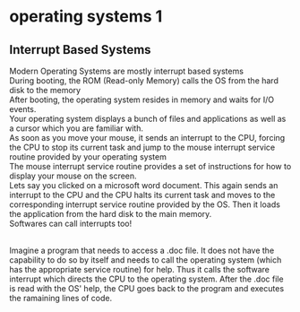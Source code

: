 # operating systems 1
## Interrupt Based Systems
Modern Operating Systems are mostly interrupt based systems <br>
During booting, the ROM (Read-only Memory) calls the OS from the hard disk to the memory <br>
After booting, the operating system resides in memory and waits for I/O events. <br>
Your operating system displays a bunch of files and applications as well as a cursor which you are familiar with. <br>
As soon as you move your mouse, it sends an interrupt to the CPU, forcing the CPU to stop its current task and jump to the mouse interrupt service routine provided by your operating system <br>
The mouse interrupt service routine provides a set of instructions for how to display your mouse on the screen. <br>
Lets say you clicked on a microsoft word document. This again sends an interrupt to the CPU and the CPU halts its current task and moves to the corresponding interrupt service routine provided by the OS. Then it loads the application from the hard disk to the main memory. <br>
Softwares can call interrupts too!
<br><br>

Imagine a program that needs to access a .doc file. It does not have the capability to do so by itself and needs to call the operating system (which has the appropriate service routine) for help. Thus it calls the software interrupt which directs the CPU to the operating system. After the .doc file is read with the OS' help, the CPU goes back to the program and executes the ramaining lines of code.
